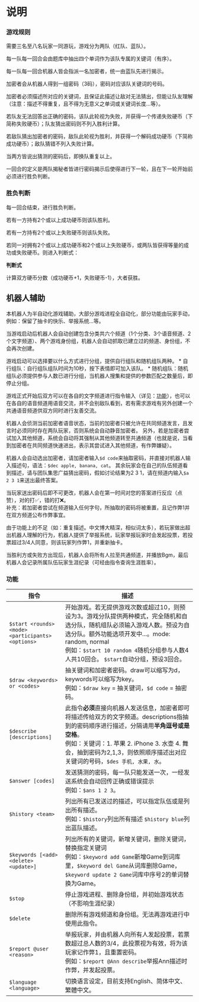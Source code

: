# 说明

### 游戏规则

需要三名至八名玩家一同游玩，游戏分为两队（红队、蓝队）。

每一队每一回合会由题库中抽出四个单词作为该队专属的关键词（有序）。

每一队每一回合机器人皆会指派一名加密者，统一由蓝队先进行揭示。

加密者会从机器人得到一组密码（3码），密码对应该队关键词的号码。

加密者必须描述所对应的关键词，且保证此描述让敌对无法猜出，但能让队友理解（注意：描述不得重复，且不得为无意义之单词或关键词长度...等）。

若队友无法回答出正确的密码，该队此轮视为失败，并获得一个传递失败硬币（下简称失败硬币）；队友猜出密码则不列入胜利计算。

若敌队猜出加密者的密码，敌队此轮视为胜利，并获得一个解码成功硬币（下简称成功硬币）；敌队猜错不列入失败计算。

当两方皆说出猜测的密码后，即换队重复以上。

一回合的定义是两队揭秘者皆进行密码揭示后使得进行下一轮，且在下一轮开始前必须进行胜负判断。


### 胜负判断
每一回合结束，进行胜负判断。

若有一方持有2个或以上成功硬币则该队胜利。

若有一方持有2个或以上失败硬币则该队失败。

若同一对拥有2个或以上成功硬币和2个或以上失败硬币，或两队皆获得等量的成功或失败硬币。则进入判断式：

**判断式**

计算双方硬币分数（成功硬币+1，失败硬币-1），大者获胜。

## 机器人辅助
本机器人为半自动化游戏辅助，大部分游戏进程全自动化，部分功能由玩家手动，例如：保留了抽卡的快乐、举报系统...等。

当游戏启动后机器人会自动创建包含分类共六个频道（1个分类、3个语音频道、2个文字频道）、两个游戏身份组，机器人会自动抓取已建立过的频道、身份组，不会再次创建。

游戏启动可以选择要以什么方式进行分组，提供自行组队和随机组队两种。
    * 自行组队：自行组队组队时间为10秒，按下表情即可加入该队。
    * 随机组队：随机组队必须提供参与人数已进行分组，当机器人搜集和提供的参数匹配之数量后，即停止分组。

游戏正式开始后双方可以在各自的文字频道进行指令输入（详见：[功能](#功能)），也可以在各自的语音频道用语音交流，并不会别敌队看到，若有需求游戏有另外创建一个共通语音频道供双方同时进行友善交流。

机器人会侦测当前加密者语音状态，当前的加密者只被允许在共同频道发言，且发言时必须同时存在两队玩家，否则系统会自动静音加密者。
另外，若是加密者尝试加入其他频道，系统会自动将其强制从其他频道转至共通频道（也就是说，当看到加密者在共同频道快速进出，表示其尝试进入其他频道，有作弊嫌疑）。

机器人会自动选出加密者，请加密者输入`$d code`来抽取密码，并直接对机器人输入描述句，语法：`$dec apple, banana, cat`。
其余玩家会在自己的队伍频道看到描述，请与团队集思广益猜出密码，假如讨论结果为2 3 1，请在频道内输入`$a 2 3 1`来送出最终答案。

当玩家送出密码后即不可更改，机器人会在第一时间对您的答案进行反应（点赞），对的打✅，错的打❌。
<br>补充：若加密者尝试在频道输入任何字句，所抽取的密码将被重置，且记作弊1并在双方频道公布作弊事宜。

由于功能上的不足（如：重复描述。中文博大精深，相似词太多），若玩家做出超出机器人理解的行为，机器人提供了举报系统，玩家举报玩家时会发起投票，若投票超过3/4人同意，则该玩家列作弊1，并重新抽卡。

当胜利方或失败方出现后，机器人会将所有人拉至共通频道，并播放Bgm，最后机器人会记录所属队伍玩家生涯纪录（可经由指令查询生涯胜率）。

<style>
table th:first-of-type {
    width: 30%;
}
table th:nth-of-type(2) {
    width: 70%;
}
</style>

### 功能
|指令|描述|
|-----------|-----	|
|`$start <rounds> <mode> <participants> <options>`	|开始游戏。若无提供游戏次数或超过10，则预设为3。游戏分队提供两种模式，完全随机和自选分队，随机组队必须输入游戏人数。预设为自选分队。额外功能选项开发中...。mode: random, normal<br>例如：`$start 10 random 4`随机分组参与人数4人共10回合。 `$start`自动分组，预设3回合。	|
|`$draw <keywords> or <codes>` 	|抽关键词和加密者密码。draw可以缩写为d，keywords可以缩写为key。<br>例如：`$draw key` = 抽关键词，`$d code` = 抽密码。   	|
|`$describe [descriptions]`|此指令**必须**直接向机器人发送信息，加密者即可将描述传给双方的文字频道。descriptions指抽到的密码顺序进行描述，分隔请用**半角逗号或是空格**。<br>例如：关键词：1. 苹果 2. iPhone 3. 水壶 4. 舞会，抽到密码为2,1,3，则依照顺序描述出对应关键词的号码，`$des 手机, 水果, 水`。|
|`$answer [codes]`|发送猜测的密码，每一队只能发送一次，一经发送系统会自动回传正确或错误提示<br>例如：`$ans 1 2 3`。|
|`$history <team>`|列出所有已发送过的描述，可以指定队伍或是列出所有描述。<br>例如：`$history`列出所有描述 `$history blue`列出蓝队描述。|
|`$keywords [<add> <delete> <update>]`|列出所有的关键词，新增关键词，删除关键词，替换指定关键词<br>例如：`$keyword add Game`新增Game到词库里，`$keyword del Game`从词库删除Game，`$keyword update 2 Game`词库中序号2的单词替换为Game。|
|`$stop`|停止游戏进程、删除身份组，并初始游戏状态（不影响生涯纪录）|
|`$delete`|删除所有游戏频道和身份组。无法再游戏进行中使用此指令。|
|`$report @user <reason>`|举报玩家，并由机器人向所有人发起投票，若票数超过总人数的3/4，此投票视为有效，将为该玩家记作弊1，且重置密码。<br>例如：`$report @Ann describe`举报Ann描述时作弊，并发起投票。|
|`$language <language>`|切换语言设定，目前支持English、简体中文、繁體中文。|
